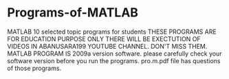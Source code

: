 # Programs-of-MATLAB
MATLAB 10 selected topic programs for students
THESE PROGRAMS ARE FOR EDUCATION PURPOSE ONLY
THERE WILL BE EXECTUTION OF VIDEOS IN ABANUSARA199 YOUTUBE CHANNEL.
DON'T MISS THEM.
MATLAB PROGRAM IS 2009a version software. please carefully check your software version before you run the programs.
pro.m.pdf file has questions of those programs.
